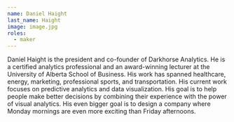 ```yaml
---
name: Daniel Haight
last_name: Haight
image: image.jpg
roles:
  - maker
---
```

Daniel Haight is the president and co-founder of Darkhorse Analytics. He is a certified analytics professional and an award-winning lecturer at the University of Alberta School of Business. His work has spanned healthcare, energy, marketing, professional sports, and transportation. His current work focuses on predictive analytics and data visualization. His goal is to help people make better decisions by combining their experience with the power of visual analytics.  His even bigger goal is to design a company where Monday mornings are even more exciting than Friday afternoons.
